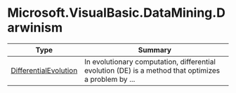 ﻿
# Microsoft.VisualBasic.DataMining.Darwinism

|Type|Summary|
|----|-------|
|<a href="#" onClick="load('/docs/Microsoft.VisualBasic.DataMining.Darwinism/DifferentialEvolution.md')">DifferentialEvolution</a>|In evolutionary computation, differential evolution (DE) is a method that optimizes a problem by  ...|

